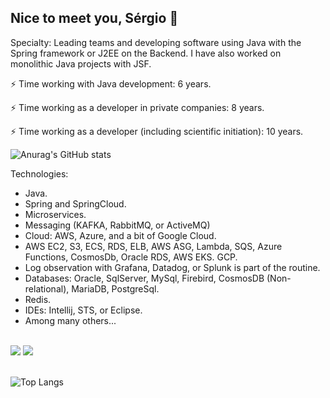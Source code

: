 ## Nice to meet you, Sérgio 👋

Specialty: Leading teams and developing software using Java with the Spring framework or J2EE on the Backend. I have also worked on monolithic Java projects with JSF.

⚡ Time working with Java development: 6 years.

⚡ Time working as a developer in private companies: 8 years.

⚡ Time working as a developer (including scientific initiation): 10 years.

![Anurag's GitHub stats](https://github-readme-stats.vercel.app/api?username=sergiothiago\&bg_color=30,e96443,904e95\&title_color=fff\&text_color=fff)

Technologies:

- Java.
- Spring and SpringCloud.
- Microservices.
- Messaging (KAFKA, RabbitMQ, or ActiveMQ)
- Cloud: AWS, Azure, and a bit of Google Cloud.
- AWS EC2, S3, ECS, RDS, ELB, AWS ASG, Lambda, SQS, Azure Functions, CosmosDb, Oracle RDS, AWS EKS. GCP.
- Log observation with Grafana, Datadog, or Splunk is part of the routine.
- Databases: Oracle, SqlServer, MySql, Firebird, CosmosDB (Non-relational), MariaDB, PostgreSql.
- Redis.
- IDEs: Intellij, STS, or Eclipse.
- Among many others...


 <br>
<div>
  <a href = "mailto:sergiothiagovrb@gmail.com"><img src="https://img.shields.io/badge/-Gmail-%23333?style=for-the-badge&logo=gmail&logoColor=white" target="_blank"></a>
  <a href="https://www.linkedin.com/in/sergio-thiago-mendonca/" target="_blank"><img src="https://img.shields.io/badge/-LinkedIn-%230077B5?style=for-the-badge&logo=linkedin&logoColor=white" target="_blank"></a> 
</div>

 <br>
 
![Top Langs](https://github-readme-stats.vercel.app/api/top-langs/?username=sergiothiago)

 



